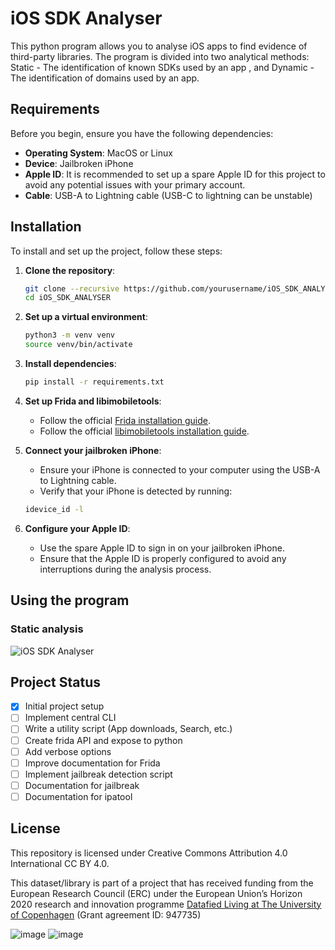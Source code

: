 # iOS SDK Analyser

This python program allows you to analyse iOS apps to find evidence of third-party libraries.
The program is divided into two analytical methods: Static - The identification of known SDKs used by an app , and Dynamic - The identification of domains used by an app.


## Requirements

Before you begin, ensure you have the following dependencies:

- **Operating System**: MacOS or Linux
- **Device**: Jailbroken iPhone
- **Apple ID**: It is recommended to set up a spare Apple ID for this project to avoid any potential issues with your primary account.
- **Cable**: USB-A to Lightning cable (USB-C to lightning can be unstable)

## Installation

To install and set up the project, follow these steps:

1. **Clone the repository**:
    ```sh
    git clone --recursive https://github.com/yourusername/iOS_SDK_ANALYSER.git
    cd iOS_SDK_ANALYSER
    ```

2. **Set up a virtual environment**:
    ```sh
    python3 -m venv venv
    source venv/bin/activate
    ```

3. **Install dependencies**:
    ```sh
    pip install -r requirements.txt
    ```

4. **Set up Frida and libimobiletools**:
    - Follow the official [Frida installation guide](https://frida.re/docs/installation/).
    - Follow the official [libimobiletools installation guide](https://libimobiledevice.org/).

5. **Connect your jailbroken iPhone**:
    - Ensure your iPhone is connected to your computer using the USB-A to Lightning cable.
    - Verify that your iPhone is detected by running:
    ```sh
    idevice_id -l
    ```

6. **Configure your Apple ID**:
    - Use the spare Apple ID to sign in on your jailbroken iPhone.
    - Ensure that the Apple ID is properly configured to avoid any interruptions during the analysis process.

## Using the program


### Static analysis
![iOS SDK Analyser](https://policyreview.info/sites/default/files/assets/images/node-1763/2.png)


## Project Status

- [x] Initial project setup
- [ ] Implement central CLI
- [ ] Write a utility script (App downloads, Search, etc.)
- [ ] Create frida API and expose to python
- [ ] Add verbose options
- [ ] Improve documentation for Frida
- [ ] Implement jailbreak detection script
- [ ] Documentation for jailbreak
- [ ] Documentation for ipatool

## License

This repository is licensed under Creative Commons Attribution 4.0 International CC BY 4.0.


This dataset/library is part of a project that has received funding from the European Research Council (ERC) under
the European Union’s Horizon 2020 research and innovation programme [Datafied Living at The University of Copenhagen](https://datafiedliving.ku.dk/) (Grant agreement ID: 947735) 

![image](https://github.com/user-attachments/assets/fe732ac6-0468-4421-a7a6-62e7b24c1633)
![image](https://designguide.ku.dk/download/co-branding/ku_co_uk_h.jpg)

## 
